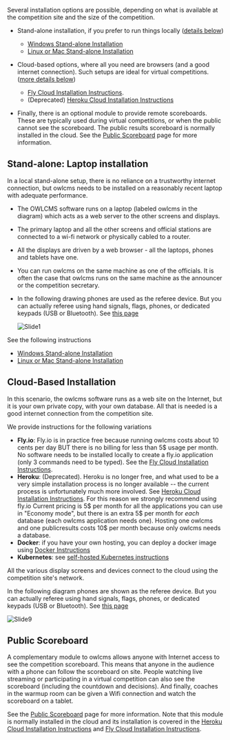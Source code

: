 Several installation options are possible, depending on what is available at the competition site and the size of the competition.

- Stand-alone installation, if you prefer to run things locally ([details below](#stand-alone-laptop-installation))
  - [Windows Stand-alone Installation](LocalWindowsSetup)
  - [Linux or Mac Stand-alone Installation](LocalLinuxMacSetup)


- Cloud-based options, where all you need are browsers (and a good internet connection).  Such setups are ideal for virtual competitions. ([more details below](#cloud-based-installation))

  - [Fly Cloud Installation Instructions](Fly). 
  - (Deprecated) [Heroku Cloud Installation Instructions](Heroku)

- Finally, there is an optional module to provide remote scoreboards.  These are typically used during virtual competitions, or when the public cannot see the scoreboard.  The public results scoreboard is normally installed in the cloud. See the [Public Scoreboard](PublicResults) page for more information. 

## Stand-alone: Laptop installation

In a local stand-alone setup, there is no reliance on a trustworthy internet connection, but owlcms needs to be installed on a reasonably recent laptop with adequate performance.

- The OWLCMS software runs on a laptop (labeled owlcms in the diagram) which acts as a web server to the other screens and displays.

- The primary laptop and all the other screens and official stations are connected to a wi-fi network or physically cabled to a router.

- All the displays are driven by a web browser - all the laptops, phones and tablets have one.

- You can run owlcms on the same machine as one of the officials.  It is often the case that owlcms runs on the same machine as the announcer or the competition secretary.

- In the following drawing phones are used as the referee device.  But you can actually referee using hand signals, flags, phones, or dedicated keypads (USB or Bluetooth). See [this page](Refereeing)

  ![Slide1](img/PublicResults/CloudExplained/Slide7.SVG)

See the following instructions

  * [Windows Stand-alone Installation](LocalWindowsSetup)
  * [Linux or Mac Stand-alone Installation](LocalLinuxMacSetup)



## Cloud-Based Installation

In this scenario, the owlcms software runs as a web site on the Internet, but it is your own private copy, with your own database.  All that is needed is a good internet connection from the competition site.

We provide instructions for the following variations

- **Fly.io**: Fly.io is in practice free because running owlcms costs about 10 cents per day BUT there is no billing for less than 5$ usage per month. No software needs to be installed locally to create a fly.io application (only 3 commands need to be typed). See the [Fly Cloud Installation Instructions](Fly).  
- **Heroku**: (Deprecated).  Heroku is no longer free, and what used to be a very simple installation process is no longer available -- the current process is unfortunately much more involved. See [Heroku Cloud Installation Instructions](Heroku).  For this reason we strongly recommend using fly.io
  Current pricing is 5$ per month for all the applications you can use in "Economy mode", but there is an extra 5$ per month for *each* database (each owlcms application needs one).  Hosting one owlcms and one publicresults costs 10$ per month because only owlcms needs a database.
- **Docker**: if you have your own hosting, you can deploy a docker image using [Docker Instructions](Docker) 
- **Kubernetes**: see [self-hosted Kubernetes instructions](DigitalOcean)

All the various display screens and devices connect to the cloud using the competition site's network.

In the following diagram phones are shown as the referee device.  But you can actually referee using hand signals, flags, phones, or dedicated keypads (USB or Bluetooth). See [this page](Refereeing)

![Slide9](img/PublicResults/CloudExplained/Slide9.SVG)

## Public Scoreboard

A complementary module to owlcms allows anyone with Internet access to see the competition scoreboard.  This means that anyone in the audience with a phone can follow the scoreboard on site.  People watching live streaming or participating in a virtual competition can also see the scoreboard (including the countdown and decisions). And finally, coaches in the warmup room can be given a Wifi connection and watch the scoreboard on a tablet.

See the [Public Scoreboard](PublicResults) page for more information.  Note that this module is normally installed in the cloud and its installation is covered in the [Heroku Cloud Installation Instructions](Heroku) and [Fly Cloud Installation Instructions](Fly).